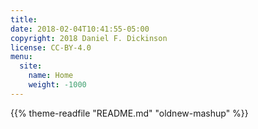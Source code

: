 ```yaml
---
title:
date: 2018-02-04T10:41:55-05:00
copyright: 2018 Daniel F. Dickinson
license: CC-BY-4.0
menu:
  site:
    name: Home
    weight: -1000
---
```

{{% theme-readfile "README.md" "oldnew-mashup" %}}
